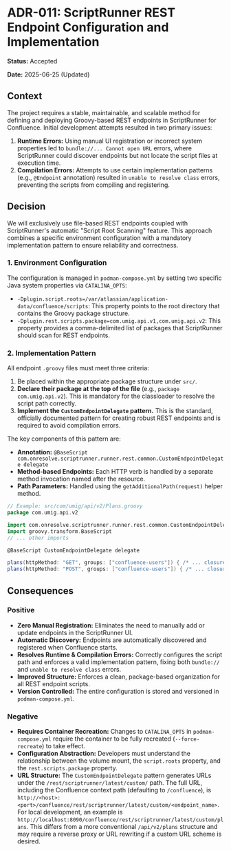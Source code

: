# ADR-011: ScriptRunner REST Endpoint Configuration and Implementation

**Status:** Accepted

**Date:** 2025-06-25 (Updated)

## Context

The project requires a stable, maintainable, and scalable method for defining and deploying Groovy-based REST endpoints in ScriptRunner for Confluence. Initial development attempts resulted in two primary issues:
1. **Runtime Errors:** Using manual UI registration or incorrect system properties led to `bundle://... Cannot open URL` errors, where ScriptRunner could discover endpoints but not locate the script files at execution time.
2. **Compilation Errors:** Attempts to use certain implementation patterns (e.g., `@Endpoint` annotation) resulted in `unable to resolve class` errors, preventing the scripts from compiling and registering.

## Decision

We will exclusively use file-based REST endpoints coupled with ScriptRunner's automatic "Script Root Scanning" feature. This approach combines a specific environment configuration with a mandatory implementation pattern to ensure reliability and correctness.

### 1. Environment Configuration

The configuration is managed in `podman-compose.yml` by setting two specific Java system properties via `CATALINA_OPTS`:

- `-Dplugin.script.roots=/var/atlassian/application-data/confluence/scripts`: This property points to the root directory that contains the Groovy package structure.
- `-Dplugin.rest.scripts.package=com.umig.api.v1,com.umig.api.v2`: This property provides a comma-delimited list of packages that ScriptRunner should scan for REST endpoints.

### 2. Implementation Pattern

All endpoint `.groovy` files must meet three criteria:
1. Be placed within the appropriate package structure under `src/`.
2. **Declare their package at the top of the file** (e.g., `package com.umig.api.v2`). This is mandatory for the classloader to resolve the script path correctly.
3. **Implement the `CustomEndpointDelegate` pattern.** This is the standard, officially documented pattern for creating robust REST endpoints and is required to avoid compilation errors.

The key components of this pattern are:
- **Annotation:** `@BaseScript com.onresolve.scriptrunner.runner.rest.common.CustomEndpointDelegate delegate`
- **Method-based Endpoints:** Each HTTP verb is handled by a separate method invocation named after the resource.
- **Path Parameters:** Handled using the `getAdditionalPath(request)` helper method.

```groovy
// Example: src/com/umig/api/v2/Plans.groovy
package com.umig.api.v2

import com.onresolve.scriptrunner.runner.rest.common.CustomEndpointDelegate
import groovy.transform.BaseScript
// ... other imports

@BaseScript CustomEndpointDelegate delegate

plans(httpMethod: "GET", groups: ["confluence-users"]) { /* ... closure body ... */ }
plans(httpMethod: "POST", groups: ["confluence-users"]) { /* ... closure body ... */ }
```

## Consequences

### Positive

- **Zero Manual Registration:** Eliminates the need to manually add or update endpoints in the ScriptRunner UI.
- **Automatic Discovery:** Endpoints are automatically discovered and registered when Confluence starts.
- **Resolves Runtime & Compilation Errors:** Correctly configures the script path and enforces a valid implementation pattern, fixing both `bundle://` and `unable to resolve class` errors.
- **Improved Structure:** Enforces a clean, package-based organization for all REST endpoint scripts.
- **Version Controlled:** The entire configuration is stored and versioned in `podman-compose.yml`.

### Negative

- **Requires Container Recreation:** Changes to `CATALINA_OPTS` in `podman-compose.yml` require the container to be fully recreated (`--force-recreate`) to take effect.
- **Configuration Abstraction:** Developers must understand the relationship between the volume mount, the `script.roots` property, and the `rest.scripts.package` property.
- **URL Structure:** The `CustomEndpointDelegate` pattern generates URLs under the `/rest/scriptrunner/latest/custom/` path. The full URL, including the Confluence context path (defaulting to `/confluence`), is `http://<host>:<port>/confluence/rest/scriptrunner/latest/custom/<endpoint_name>`. For local development, an example is `http://localhost:8090/confluence/rest/scriptrunner/latest/custom/plans`. This differs from a more conventional `/api/v2/plans` structure and may require a reverse proxy or URL rewriting if a custom URL scheme is desired.
